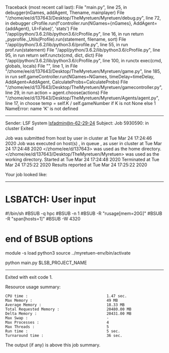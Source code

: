 Traceback (most recent call last):
  File "main.py", line 25, in <module>
    debugger(nGames, addAgent, Thename, mainplayer)
  File "/zhome/ee/d/137643/Desktop/TheMyretuen/Myretuen/debug.py", line 72, in debugger
    cProfile.run(f'controller.run(NGames={nGames}, AddAgent={addAgent}, UI=False)', 'stats')
  File "/appl/python/3.6.2/lib/python3.6/cProfile.py", line 16, in run
    return _pyprofile._Utils(Profile).run(statement, filename, sort)
  File "/appl/python/3.6.2/lib/python3.6/profile.py", line 55, in run
    prof.run(statement)
  File "/appl/python/3.6.2/lib/python3.6/cProfile.py", line 95, in run
    return self.runctx(cmd, dict, dict)
  File "/appl/python/3.6.2/lib/python3.6/cProfile.py", line 100, in runctx
    exec(cmd, globals, locals)
  File "<string>", line 1, in <module>
  File "/zhome/ee/d/137643/Desktop/TheMyretuen/Myretuen/game.py", line 185, in run
    self.gameController.run(NGames=NGames, timeDelay=timeDelay, AddAgent=AddAgent, CalculateProbs=CalculateProbs)
  File "/zhome/ee/d/137643/Desktop/TheMyretuen/Myretuen/gamecontroller.py", line 29, in run
    action = agent.choose(actions)
  File "/zhome/ee/d/137643/Desktop/TheMyretuen/Myretuen/Agents/agent.py", line 17, in choose
    temp = self.K / self.gameNumber if K is not None else 1
NameError: name 'K' is not defined

------------------------------------------------------------
Sender: LSF System <lsfadmin@n-62-29-24>
Subject: Job 5930590: <SimpleLinear5Test-13> in cluster <dcc> Exited

Job <SimpleLinear5Test-13> was submitted from host <n-62-30-5> by user <s183905> in cluster <dcc> at Tue Mar 24 17:24:46 2020
Job was executed on host(s) <n-62-29-24>, in queue <hpc>, as user <s183905> in cluster <dcc> at Tue Mar 24 17:24:48 2020
</zhome/ee/d/137643> was used as the home directory.
</zhome/ee/d/137643/Desktop/TheMyretuen/Myretuen> was used as the working directory.
Started at Tue Mar 24 17:24:48 2020
Terminated at Tue Mar 24 17:25:22 2020
Results reported at Tue Mar 24 17:25:22 2020

Your job looked like:

------------------------------------------------------------
# LSBATCH: User input
#!/bin/sh
#BSUB -q hpc
#BSUB -n 1
#BSUB -R "rusage[mem=20G]"
#BSUB -R "span[hosts=1]"
#BSUB -W 4320
# end of BSUB options

module -s load python3
source ../myretuen-env/bin/activate

python main.py $LSB_PROJECT_NAME


------------------------------------------------------------

Exited with exit code 1.

Resource usage summary:

    CPU time :                                   1.47 sec.
    Max Memory :                                 49 MB
    Average Memory :                             18.33 MB
    Total Requested Memory :                     20480.00 MB
    Delta Memory :                               20431.00 MB
    Max Swap :                                   -
    Max Processes :                              4
    Max Threads :                                5
    Run time :                                   5 sec.
    Turnaround time :                            36 sec.

The output (if any) is above this job summary.

